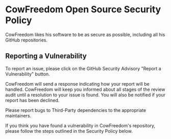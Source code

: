 # CowFreedom Open Source Security Policy

CowFreedom likes his software to be as secure as possible, including all his GitHub repositories.


## Reporting a Vulnerability

To report an issue, please click on the GitHub Security Advisory "Report a Vulnerability" button.

CowFreedom will send a response indicating how your report will be handled. CowFreedom will keep you informed about all stages
of the review audit until a resolution to your issue is found.
You will also be notified if your report has been declined.

Please report bugs to Third-Party dependencies to the appropriate maintainers.

If you think you have found a vulnerability in CowFreedom's repository, please follow the steps outlined in the Security Policy below.


